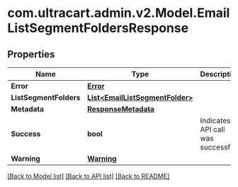 
# com.ultracart.admin.v2.Model.EmailListSegmentFoldersResponse

## Properties

Name | Type | Description | Notes
------------ | ------------- | ------------- | -------------
**Error** | [**Error**](Error.md) |  | [optional] 
**ListSegmentFolders** | [**List&lt;EmailListSegmentFolder&gt;**](EmailListSegmentFolder.md) |  | [optional] 
**Metadata** | [**ResponseMetadata**](ResponseMetadata.md) |  | [optional] 
**Success** | **bool** | Indicates if API call was successful | [optional] 
**Warning** | [**Warning**](Warning.md) |  | [optional] 

[[Back to Model list]](../README.md#documentation-for-models)
[[Back to API list]](../README.md#documentation-for-api-endpoints)
[[Back to README]](../README.md)

